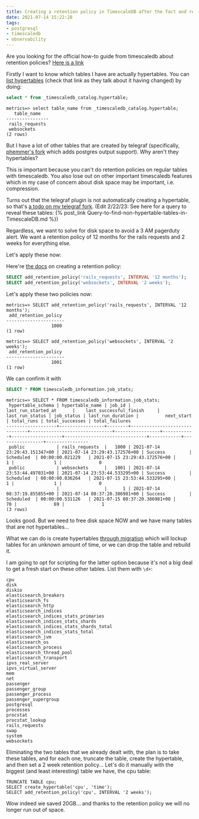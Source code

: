 ```yaml
---
title: Creating a retention policy in TimescaleDB after the fact and realizing it's not even a hypertable
date: 2021-07-14 15:22:28
tags:
- postgresql
- timescaledb
- observability
---
```


Are you looking for the official how-to guide from timescaledb about retention policies? [Here is a link](https://docs.timescale.com/timescaledb/latest/how-to-guides/data-retention/)

Firstly I want to know which tables I have are actually hypertables. You can [list hypertables](https://github.com/timescale/timescaledb/issues/648) (check that link as they talk about it having changed) by doing:

```sql
select * from _timescaledb_catalog.hypertable;
```

```
metrics=> select table_name from _timescaledb_catalog.hypertable;
   table_name   
----------------
 rails_requests 
 websockets     
(2 rows)
```

But I have a lot of other tables that are created by telegraf (specifically, [phemmer's fork](https://github.com/phemmer/telegraf/tree/postgres) which adds postgres output support). Why aren't they hypertables?

This is important because you can't do retention policies on regular tables with timescaledb. You also lose out on other important timescaledb features which in my case of concern about disk space may be important, i.e. compression.

Turns out that the telegraf plugin is not automatically creating a hypertable, so that's [a todo on my telegraf fork](https://github.com/kfatehi/telegraf/issues/1). (Edit 2/22/23: See here for a query to reveal these tables: {% post_link Query-to-find-non-hypertable-tables-in-TimescaleDB.md %})

Regardless, we want to solve for disk space to avoid a 3 AM pagerduty alert. We want a retention policy of 12 months for the rails requests and 2 weeks for everything else.

Let's apply these now:

Here're [the docs](https://docs.timescale.com/timescaledb/latest/how-to-guides/data-retention/create-a-retention-policy/#creating-automatic-data-retention-policies) on creating a retention policy:

```sql
SELECT add_retention_policy('rails_requests', INTERVAL '12 months');
SELECT add_retention_policy('websockets', INTERVAL '2 weeks');
```

Let's apply these two policies now:

```
metrics=> SELECT add_retention_policy('rails_requests', INTERVAL '12 months');
 add_retention_policy
----------------------
                 1000
(1 row)

metrics=> SELECT add_retention_policy('websockets', INTERVAL '2 weeks');
 add_retention_policy
----------------------
                 1001
(1 row)

```

We can confirm it with

```sql
SELECT * FROM timescaledb_information.job_stats;
```

```
metrics=> SELECT * FROM timescaledb_information.job_stats;
 hypertable_schema | hypertable_name | job_id |      last_run_started_at      |    last_successful_finish     | last_run_status | job_status | last_run_duration |          next_start           | total_runs | total_successes | total_failures
-------------------+-----------------+--------+-------------------------------+-------------------------------+-----------------+------------+-------------------+-------------------------------+------------+-----------------+----------------
 public            | rails_requests  |   1000 | 2021-07-14 23:29:43.151347+00 | 2021-07-14 23:29:43.172576+00 | Success         | Scheduled  | 00:00:00.021229   | 2021-07-15 23:29:43.172576+00 |          1 |               1 |              0
 public            | websockets      |   1001 | 2021-07-14 23:53:44.497031+00 | 2021-07-14 23:53:44.533295+00 | Success         | Scheduled  | 00:00:00.036264   | 2021-07-15 23:53:44.533295+00 |          1 |               1 |              0
                   |                 |      1 | 2021-07-14 08:37:19.855855+00 | 2021-07-14 08:37:20.386981+00 | Success         | Scheduled  | 00:00:00.531126   | 2021-07-15 08:37:20.386981+00 |         70 |              69 |              1
(3 rows)
```

Looks good. But we need to free disk space NOW and we have many tables that are not hypertables...

What we can do is create hypertables [through migration](https://docs.timescale.com/timescaledb/latest/how-to-guides/hypertables/create/#:~:text=to%20set%20the-,migrate_data,-argument%20to) which will lockup tables for an unknown amount of time, or we can drop the table and rebuild it.

I am going to opt for scripting for the latter option because it's not a big deal to get a fresh start on these other tables. List them with `\d+`:
 
```
cpu
disk
diskio
elasticsearch_breakers
elasticsearch_fs
elasticsearch_http
elasticsearch_indices
elasticsearch_indices_stats_primaries
elasticsearch_indices_stats_shards
elasticsearch_indices_stats_shards_total
elasticsearch_indices_stats_total
elasticsearch_jvm
elasticsearch_os
elasticsearch_process
elasticsearch_thread_pool
elasticsearch_transport
ipvs_real_server
ipvs_virtual_server
mem
net
passenger
passenger_group
passenger_process
passenger_supergroup
postgresql
processes
procstat
procstat_lookup
rails_requests
swap
system
websockets
```

Eliminating the two tables that we already dealt with, the plan is to take these tables, and for each one, truncate the table, create the hypertable, and then set a 2 week retention policy... Let's do it manually with the biggest (and least interesting) table we have, the cpu table:

```
TRUNCATE TABLE cpu;
SELECT create_hypertable('cpu', 'time');
SELECT add_retention_policy('cpu', INTERVAL '2 weeks');
```

Wow indeed we saved 20GB... and thanks to the retention policy we will no longer run out of space.
